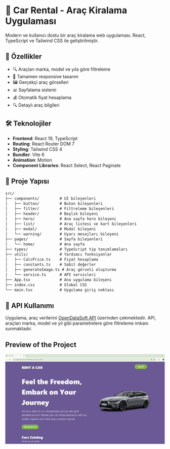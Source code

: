 # 🚗 Car Rental - Araç Kiralama Uygulaması

Modern ve kullanıcı dostu bir araç kiralama web uygulaması. React, TypeScript ve Tailwind CSS ile geliştirilmiştir.

## 🌟 Özellikler

- 🔍 Araçları marka, model ve yıla göre filtreleme
- 📱 Tamamen responsive tasarım
- 🖼️ Gerçekçi araç görselleri
- 📊 Sayfalama sistemi
- 💰 Otomatik fiyat hesaplama
- 🔍 Detaylı araç bilgileri

## 🛠️ Teknolojiler

- **Frontend**: React 19, TypeScript
- **Routing**: React Router DOM 7
- **Styling**: Tailwind CSS 4
- **Bundler**: Vite 6
- **Animation**: Motion
- **Component Libraries**: React Select, React Paginate

## 📂 Proje Yapısı

```
src/
├── components/         # UI bileşenleri
│   ├── button/         # Buton bileşenleri
│   ├── filter/         # Filtreleme bileşenleri
│   ├── header/         # Başlık bileşeni
│   ├── hero/           # Ana sayfa hero bileşeni
│   ├── list/           # Araç listesi ve kart bileşenleri
│   ├── modal/          # Modal bileşeni
│   └── warning/        # Uyarı mesajları bileşeni
├── pages/              # Sayfa bileşenleri
│   └── home/           # Ana sayfa
├── types/              # TypeScript tip tanımlamaları
├── utils/              # Yardımcı fonksiyonlar
│   ├── CalcPrice.ts    # Fiyat hesaplama
│   ├── constants.ts    # Sabit değerler
│   ├── generateImage.ts # Araç görseli oluşturma
│   └── service.ts      # API servisleri
├── App.tsx             # Ana uygulama bileşeni
├── index.css           # Global CSS
└── main.tsx            # Uygulama giriş noktası
```

## 🔄 API Kullanımı

Uygulama, araç verilerini [OpenDataSoft API](https://public.opendatasoft.com/api/explore/v2.1/catalog/datasets/all-vehicles-model) üzerinden çekmektedir. API, araçları marka, model ve yıl gibi parametrelere göre filtreleme imkanı sunmaktadır.

## Preview of the Project 
![](car-rental.gif)

